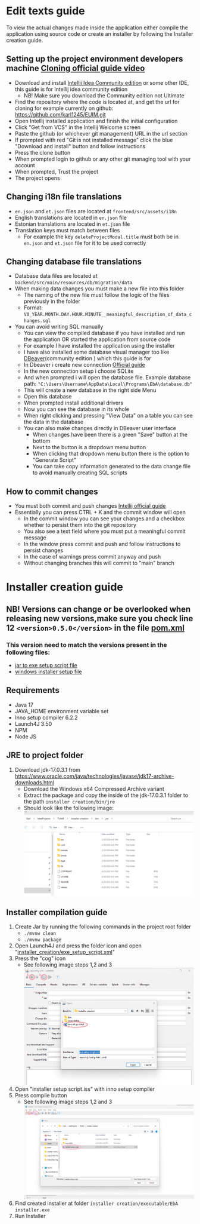 # Edit texts guide
To view the actual changes made inside the application either compile the application using source code or create an installer by following the Installer creation guide.

## Setting up the project environment developers machine [Cloning official guide video](https://www.jetbrains.com/guide/java/tips/clone-project-from-github/)
   * Download and install [Intellij Idea Community edition](https://www.jetbrains.com/idea/download/?section=windows) or some other IDE, this guide is for Intellij idea community edition
     * NB! Make sure you download the Community edition not Ultimate
   * Find the repository where the code is located at, and get the url for cloning for example currently on github: https://github.com/karl1245/EUIM.git
   * Open Intellij installed application and finish the initial configuration
   * Click "Get from VCS" in the Intellij Welcome screen
   * Paste the github (or whichever git management) URL in the url section
   * If prompted with red "Git is not installed message" click the blue "Download and install" button and follow instructions
   * Press the clone button
   * When prompted login to github or any other git managing tool with your account
   * When prompted, Trust the project
   * The project opens
## Changing i18n file translations
   * `en.json` and `et.json` files are located at `frontend/src/assets/i18n`
   * English translations are located in `en.json` file
   * Estonian translations are located in `et.json` file
   * Translation keys must match between files
     * For example the key `deleteProjectModal.title` must both be in `en.json` and `et.json` file for it to be used correctly
## Changing database file translations
   * Database data files are located at `backend/src/main/resources/db/migration/data`
   * When making data changes you must make a new file into this folder
     * The naming of the new file must follow the logic of the files previously in the folder
     * Format: `V0_YEAR.MONTH.DAY.HOUR.MINUTE__meaningful_description_of_data_changes.sql`
   * You can avoid writing SQL manually
     * You can view the compiled database if you have installed and run the application OR started the application from source code
     * For example I have installed the application using the installer
     * I have also installed some database visual manager too like [DBeaver](https://dbeaver.io/download/)(community edition ) which this guide is for
     * In Dbeaver i create new connection [Official guide](https://dbeaver.com/docs/dbeaver/Create-Connection/)
     * In the new connection setup i choose SQLite
     * And when prompted i will open the database file. Example database path: `"C:\Users\Username\AppData\Local\Programs\EbA\database.db"`
     * This will create a new database in the right side Menu
     * Open this database
     * When prompted install additional drivers
     * Now you can see the database in its whole
     * When right clicking and pressing "View Data" on a table you can see the data in the database
     * You can also make changes directly in DBeaver user interface
       * When changes have been there is a green "Save" button at the bottom
       * Next to the button is a dropdown menu button
       * When clicking that dropdown menu button there is the option to "Generate Script"
       * You can take copy information generated to the data change file to avoid manually creating SQL scripts
## How to commit changes
   * You must both commit and push changes [Intellij official guide](https://www.jetbrains.com/help/idea/commit-and-push-changes.html#commit)
   * Essentially you can press CTRL + K and the commit window will open
     * In the commit window you can see your changes and a checkbox whether to persist them into the git repository
     * You also see a text field where you must put a meaningful commit message
     * In the window press commit and push and follow instructions to persist changes
     * In the case of warnings press commit anyway and push
     * Without changing branches this will commit to "main" branch


# Installer creation guide
## NB! Versions can change or be overlooked when releasing new versions,make sure you check line 12 `<version>0.5.0</version>` in the file [pom.xml](pom.xml)
### This version need to match the versions present in the following files:
* [jar to exe setup script file](installer_creation/exe_setup_script.xml)
* [windows installer setup file](installer_creation/installer_setup_script.iss)

## Requirements
   * Java 17
   * JAVA_HOME environment variable set
   * Inno setup compiler 6.2.2
   * Launch4J 3.50
   * NPM
   * Node JS
## JRE to project folder
1. Download jdk-17.0.3.1 from https://www.oracle.com/java/technologies/javase/jdk17-archive-downloads.html
    * Download the Windows x64 Compressed Archive variant
    * Extract the package and copy the inside of the jdk-17.0.3.1 folder to the path `installer creation/bin/jre`
    * Should look like the following image:
      ![Folder](readme_pictures/jre_path.png)
## Installer compilation guide
1. Create Jar by running the following commands in the project root folder
   * `./mvnw clean`
   * `./mvnw package`
3. Open Launch4J and press the folder icon and open "[installer_creation/exe_setup_script.xml](installer_creation/exe_setup_script.xml)"
3. Press the "cog" icon
   * See following image steps 1,2 and 3
   ![Launch4j](readme_pictures/launch4j_guide.png)
4. Open "installer setup script.iss" with inno setup compiler
5. Press compile button
   * See following image steps 1,2 and 3
   ![Inno](readme_pictures/inno_compiler_guide.png)
6. Find created installer at folder `installer creation/executable/EbA installer.exe`
7. Run Installer

